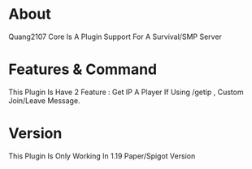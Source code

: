 # About
Quang2107 Core Is A Plugin Support For A Survival/SMP Server
# Features & Command
This Plugin Is Have 2 Feature : Get IP A Player If Using /getip <player>, Custom Join/Leave Message.
# Version
This Plugin Is Only Working In 1.19 Paper/Spigot Version
